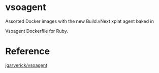 # vsoagent
Assorted Docker images with the new Build.vNext xplat agent baked in

Vsoagent Dockerfile for Ruby.

# Reference

[jgarverick/vsoagent](https://github.com/jgarverick/vsoagent)
